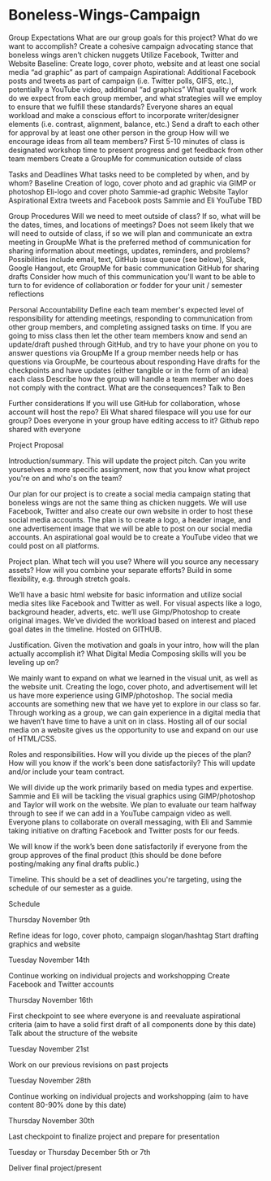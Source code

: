 # Boneless-Wings-Campaign

Group Expectations
What are our group goals for this project? What do we want to accomplish?
Create a cohesive campaign advocating stance that boneless wings aren’t chicken nuggets
Utilize Facebook, Twitter and Website
Baseline: Create logo, cover photo, website and at least one social media “ad graphic” as part of campaign
Aspirational: Additional Facebook posts and tweets as part of campaign (i.e. Twitter polls, GIFS, etc.), potentially a YouTube video, additional “ad graphics”
What quality of work do we expect from each group member, and what strategies will we employ to ensure that we fulfill these standards?
Everyone shares an equal workload and make a conscious effort to incorporate writer/designer elements (i.e. contrast, alignment, balance, etc.)
Send a draft to each other for approval by at least one other person in the group
How will we encourage ideas from all team members?
First 5-10 minutes of class is designated workshop time to present progress and get feedback from other team members
Create a GroupMe for communication outside of class

Tasks and Deadlines
What tasks need to be completed by when, and by whom?
	Baseline
Creation of logo, cover photo and ad graphic via GIMP or photoshop
Eli-logo and cover photo
Sammie-ad graphic
Website
Taylor
	Aspirational 
Extra tweets and Facebook posts
Sammie and Eli
YouTube
TBD
		
Group Procedures 
Will we need to meet outside of class? If so, what will be the dates, times, and locations of meetings? 
Does not seem likely that we will need to outside of class, if so we will plan and communicate an extra meeting in GroupMe
What is the preferred method of communication for sharing information about meetings, updates, reminders, and problems? Possibilities include email, text, GitHub issue queue (see below), Slack, Google Hangout, etc
GroupMe for basic communication 
GitHub for sharing drafts
Consider how much of this communication you'll want to be able to turn to for evidence of collaboration or fodder for your unit / semester reflections

Personal Accountability
Define each team member's expected level of responsibility for attending meetings, responding to communication from other group members, and completing assigned tasks on time.
If you are going to miss class then let the other team members know and send an update/draft pushed through GitHub, and try to have your phone on you to answer questions via GroupMe
If a group member needs help or has questions via GroupMe, be courteous about responding
Have drafts for the checkpoints and have updates (either tangible or in the form of an idea) each class
Describe how the group will handle a team member who does not comply with the contract. What are the consequences?
Talk to Ben

Further considerations
If you will use GitHub for collaboration, whose account will host the repo? 
Eli
What shared filespace will you use for our group? Does everyone in your group have editing access to it?
Github repo shared with everyone 






Project Proposal

Introduction/summary. This will update the project pitch. Can you write yourselves a more specific assignment, now that you know what project you're on and who's on the team?

Our plan for our project is to create a social media campaign stating that boneless wings are not the same thing as chicken nuggets. We will use Facebook, Twitter and also create our own website in order to host these social media accounts. The plan is to create a logo, a header image, and one advertisement image that we will be able to post on our social media accounts. An aspirational goal would be to create a YouTube video that we could post on all platforms. 

Project plan. What tech will you use? Where will you source any necessary assets? How will you combine your separate efforts? Build in some flexibility, e.g. through stretch goals.

We’ll have a basic html website for basic information and utilize social media sites like Facebook and Twitter as well. For visual aspects like a logo, background header, adverts, etc. we’ll use Gimp/Photoshop to create original images. We’ve divided the workload based on interest and placed goal dates in the timeline. Hosted on GITHUB. 

Justification. Given the motivation and goals in your intro, how will the plan actually accomplish it? What Digital Media Composing skills will you be leveling up on?

We mainly want to expand on what we learned in the visual unit, as well as the website unit. Creating the logo, cover photo, and advertisement will let us have more experience using GIMP/photoshop. The social media accounts are something new that we have yet to explore in our class so far. Through working as a group, we can gain experience in a digital media that we haven’t have time to have a unit on in class. Hosting all of our social media on a website gives us the opportunity to use and expand on our use of HTML/CSS.

Roles and responsibilities. How will you divide up the pieces of the plan? How will you know if the work's been done satisfactorily? This will update and/or include your team contract.

We will divide up the work primarily based on media types and expertise. Sammie and Eli will be tackling the visual graphics using GIMP/photoshop and Taylor will work on the website. We plan to evaluate our team halfway through to see if we can add in a YouTube campaign video as well. Everyone plans to collaborate on overall messaging, with Eli and Sammie taking initiative on drafting Facebook and Twitter posts for our feeds. 

We will know if the work’s been done satisfactorily if everyone from the group approves of the final product (this should be done before posting/making any final drafts public.)

Timeline. This should be a set of deadlines you're targeting, using the schedule of our semester as a guide. 

Schedule

Thursday
November 9th 

Refine ideas for logo, cover photo, campaign slogan/hashtag
Start drafting graphics and website




Tuesday 
November 14th

Continue working on individual projects and workshopping
Create Facebook and Twitter accounts



Thursday 
November 16th

First checkpoint to see where everyone is and reevaluate aspirational criteria (aim to have a solid first draft of all components done by this date)
Talk about the structure of the website 



Tuesday
 November 21st

Work on our previous revisions on past projects 



Tuesday
 November 28th

Continue working on individual projects and workshopping (aim to have content 80-90% done by this date)



Thursday 
November 30th

Last checkpoint to finalize project and prepare for presentation


Tuesday or Thursday
December 5th or 7th

Deliver final project/present
